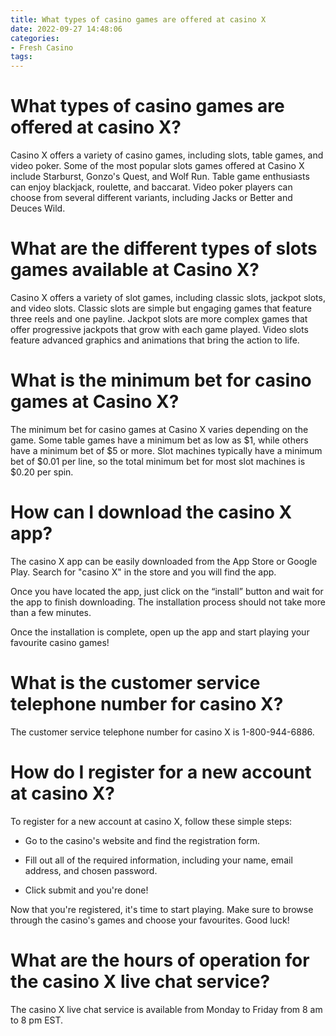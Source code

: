 ```yaml
---
title: What types of casino games are offered at casino X
date: 2022-09-27 14:48:06
categories:
- Fresh Casino
tags:
---
```



#  What types of casino games are offered at casino X?

Casino X offers a variety of casino games, including slots, table games, and video poker. Some of the most popular slots games offered at Casino X include Starburst, Gonzo's Quest, and Wolf Run. Table game enthusiasts can enjoy blackjack, roulette, and baccarat. Video poker players can choose from several different variants, including Jacks or Better and Deuces Wild.

# What are the different types of slots games available at Casino X?

Casino X offers a variety of slot games, including classic slots, jackpot slots, and video slots. Classic slots are simple but engaging games that feature three reels and one payline. Jackpot slots are more complex games that offer progressive jackpots that grow with each game played. Video slots feature advanced graphics and animations that bring the action to life.

# What is the minimum bet for casino games at Casino X?

The minimum bet for casino games at Casino X varies depending on the game. Some table games have a minimum bet as low as $1, while others have a minimum bet of $5 or more. Slot machines typically have a minimum bet of $0.01 per line, so the total minimum bet for most slot machines is $0.20 per spin.

#  How can I download the casino X app?

The casino X app can be easily downloaded from the App Store or Google Play. Search for "casino X" in the store and you will find the app.

Once you have located the app, just click on the “install” button and wait for the app to finish downloading. The installation process should not take more than a few minutes.

Once the installation is complete, open up the app and start playing your favourite casino games!

#  What is the customer service telephone number for casino X?

The customer service telephone number for casino X is 1-800-944-6886.

#  How do I register for a new account at casino X?

To register for a new account at casino X, follow these simple steps:

- Go to the casino's website and find the registration form.

- Fill out all of the required information, including your name, email address, and chosen password.

- Click submit and you're done!

Now that you're registered, it's time to start playing. Make sure to browse through the casino's games and choose your favourites. Good luck!

#  What are the hours of operation for the casino X live chat service?

The casino X live chat service is available from Monday to Friday from 8 am to 8 pm EST.